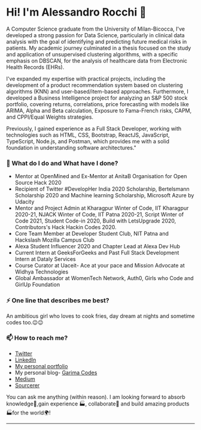 # Hi! I'm Alessandro Rocchi 👋

A Computer Science graduate from the University of Milan-Bicocca, I've developed a strong passion for Data Science, particularly in clinical data analysis with the goal of identifying and predicting future medical risks in patients.
My academic journey culminated in a thesis focused on the study and application of unsupervised clustering algorithms, with a specific emphasis on DBSCAN, for the analysis of healthcare data from Electronic Health Records (EHRs).

I've expanded my expertise with practical projects, including the development of a product recommendation system based on clustering algorithms (KNN) and user-based/item-based approaches. Furthermore, I developed a Business Intelligence project for analyzing an S&P 500 stock portfolio, covering returns, correlations, price forecasting with models like ARIMA, Alpha and Beta calculation, Exposure to Fama-French risks, CAPM, and CPPI/Equal Weights strategies.

Previously, I gained experience as a Full Stack Developer, working with technologies such as HTML, CSS, Bootstrap, ReactJS, JavaScript, TypeScript, Node.js, and Postman, which provides me with a solid foundation in understanding software architectures."


### 🌱 What do I do and What have I done? 

- Mentor at OpenMined and Ex-Mentor at AnitaB Organisation for Open Source Hack 2020
- Recipient of Twitter #DevelopHer India 2020 Scholarship, Bertelsmann Scholarship 2020 and Machine learning Scholarship, Microsoft Azure by Udacity 
- Mentor and Project Admin at Kharagpur Winter of Code, IIT Kharagpur 2020-21, NJACK Winter of Code, IIT Patna 2020-21, Script Winter of Code 2021, Student Code-in 2020, Build with LetsUpgrade 2020, Contributors's Hack Hackin Codes 2020. 
- Core Team Member at Developer Student Club, NIT Patna and Hackslash Mozilla Campus Club
- Alexa Student Influencer 2020 and Chapter Lead at Alexa Dev Hub
- Current Intern at GeeksForGeeks and Past Full Stack Development Intern at Dataly Services 
- Course Curator at Uaceit- Ace at your pace and Mission Advocate at Widhya Technologies
- Global Ambassador at WomenTech Network, Auth0, Girls who Code and GirlUp Foundation


### ⚡ One line that describes me best? 
An ambitious girl who loves to cook fries, day dream at nights and sometime codes too.😉😉

### 📫 How to reach me?
- [Twitter](https://twitter.com/garingh128) 
- [LinkedIn](https://www.linkedin.com/in/garima-singh-34042a177/) 
- [My personal portfolio](http://garimasingh.me) 
- My personal blog- [Garima Codes](https://garimasingh.netlify.app/)
- [Medium](https://medium.com/@garingh128)
- [Sourcerer](https://sourcerer.io/garimasingh128)

You can ask me anything (within reason). I am looking forward to absorb knowledge🧠,gain experience 🏭, collaborate🤝 and build amazing products 🏭for the world🌍!


***



<!--
**garimasingh128/garimasingh128** is a ✨ _special_ ✨ repository because its `README.md` (this file) appears on your GitHub profile.

Here are some ideas to get you started:

- 🔭 I’m currently working on ...
- 🌱 I’m currently learning ...
- 👯 I’m looking to collaborate on ...
- 🤔 I’m looking for help with ...
- 💬 Ask me about ...
- 📫 How to reach me: ...
- 😄 Pronouns: ...
- ⚡ Fun fact: ...
-->
